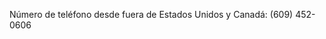 Número de teléfono desde fuera de Estados Unidos y Canadá: (609) 452-0606

<!--HONumber=May16_HO1-->


